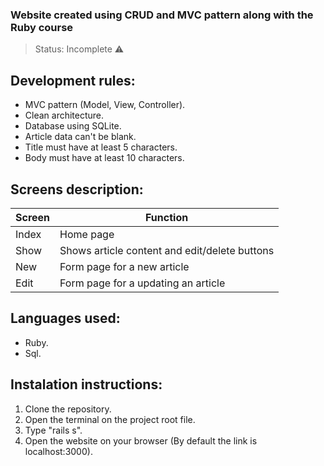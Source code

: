### Website created using CRUD and MVC pattern along with the Ruby course
> Status: Incomplete ⚠️

## Development rules:
+ MVC pattern (Model, View, Controller).
+ Clean architecture.
+ Database using SQLite.
+ Article data can't be blank.
+ Title must have at least 5 characters.
+ Body must have at least 10 characters.

## Screens description:
|Screen|Function|
|----------------|------------------------------------------------|
|Index|Home page|
|Show|Shows article content and edit/delete buttons|
|New|Form page for a new article|
|Edit|Form page for a updating an article|

## Languages used:
+ Ruby.
+ Sql.

## Instalation instructions:
1) Clone the repository.
2) Open the terminal on the project root file.
3) Type "rails s".
4) Open the website on your browser (By default the link is localhost:3000).
